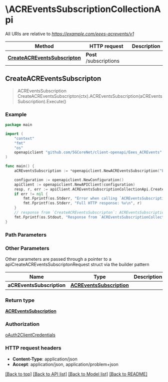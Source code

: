# \ACREventsSubscriptionCollectionApi

All URIs are relative to *https://example.com/eees-acrevents/v1*

Method | HTTP request | Description
------------- | ------------- | -------------
[**CreateACREventsSubscripton**](ACREventsSubscriptionCollectionApi.md#CreateACREventsSubscripton) | **Post** /subscriptions | 



## CreateACREventsSubscripton

> ACREventsSubscription CreateACREventsSubscripton(ctx).ACREventsSubscription(aCREventsSubscription).Execute()





### Example

```go
package main

import (
    "context"
    "fmt"
    "os"
    openapiclient "github.com/5GCoreNet/client-openapi/Eees_ACREvents"
)

func main() {
    aCREventsSubscription := *openapiclient.NewACREventsSubscription("EecId_example", []string{"EasIds_example"}, *openapiclient.NewACREventIDs(), "NotificationDestination_example") // ACREventsSubscription | 

    configuration := openapiclient.NewConfiguration()
    apiClient := openapiclient.NewAPIClient(configuration)
    resp, r, err := apiClient.ACREventsSubscriptionCollectionApi.CreateACREventsSubscripton(context.Background()).ACREventsSubscription(aCREventsSubscription).Execute()
    if err != nil {
        fmt.Fprintf(os.Stderr, "Error when calling `ACREventsSubscriptionCollectionApi.CreateACREventsSubscripton``: %v\n", err)
        fmt.Fprintf(os.Stderr, "Full HTTP response: %v\n", r)
    }
    // response from `CreateACREventsSubscripton`: ACREventsSubscription
    fmt.Fprintf(os.Stdout, "Response from `ACREventsSubscriptionCollectionApi.CreateACREventsSubscripton`: %v\n", resp)
}
```

### Path Parameters



### Other Parameters

Other parameters are passed through a pointer to a apiCreateACREventsSubscriptonRequest struct via the builder pattern


Name | Type | Description  | Notes
------------- | ------------- | ------------- | -------------
 **aCREventsSubscription** | [**ACREventsSubscription**](ACREventsSubscription.md) |  | 

### Return type

[**ACREventsSubscription**](ACREventsSubscription.md)

### Authorization

[oAuth2ClientCredentials](../README.md#oAuth2ClientCredentials)

### HTTP request headers

- **Content-Type**: application/json
- **Accept**: application/json, application/problem+json

[[Back to top]](#) [[Back to API list]](../README.md#documentation-for-api-endpoints)
[[Back to Model list]](../README.md#documentation-for-models)
[[Back to README]](../README.md)

